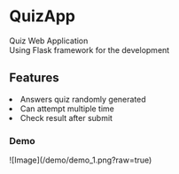 # QuizApp
Quiz Web Application  
Using Flask framework for the development  
<h2>Features</h2>
<li> Answers quiz randomly generated </li>
<li> Can attempt multiple time </li>
<li> Check result after submit </li>
<h3> Demo </h3>
![Image](/demo/demo_1.png?raw=true)
